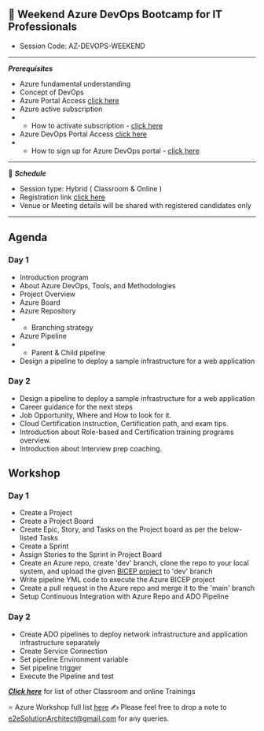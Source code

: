 ## :memo: Weekend Azure DevOps Bootcamp for IT Professionals
- Session Code: AZ-DEVOPS-WEEKEND
------------
***Prerequisites***
- Azure fundamental understanding
- Concept of DevOps
- Azure Portal Access [click here](https://portal.azure.com/#home)
- Azure active subscription
- - How to activate subscription - [click here](https://www.youtube.com/watch?v=WjItvZILQUI)
- Azure DevOps Portal Access [click here](https://dev.azure.com/)
- - How to sign up for Azure DevOps portal - [click here](https://www.youtube.com/watch?v=oVIf09CMTMw)
------------
:calendar: ***Schedule***

- Session type: Hybrid ( Classroom & Online ) <br>
- Registration link [click here](https://e2esolutionarchitect.eventbrite.ca/) <br>
- Venue or Meeting details will be shared with registered candidates only
------------

## Agenda
### Day 1
- Introduction program
- About Azure DevOps, Tools, and Methodologies
- Project Overview
- Azure Board
- Azure Repository
- - Branching strategy
- Azure Pipeline
- - Parent & Child pipeline
- Design a pipeline to deploy a sample infrastructure for a web application

### Day 2
- Design a pipeline to deploy a sample infrastructure for a web application
- Career guidance for the next steps
- Job Opportunity, Where and How to look for it.
- Cloud Certification instruction, Certification path, and exam tips.
- Introduction about Role-based and Certification training programs overview.
- Introduction about Interview prep coaching.

## Workshop
### Day 1
- Create a Project
- Create a Project Board
- Create Epic, Story, and Tasks on the Project board as per the below-listed Tasks
- Create a Sprint
- Assign Stories to the Sprint in Project Board
- Create an Azure repo, create 'dev' branch, clone the repo to your local system, and upload the given [BICEP project](https://github.com/e2eSolutionArchitect/azure-cloud-masterclass/tree/main/projects/sample/iac-bicep/iac-bicep-webapp) to 'dev' branch
- Write pipeline YML code to execute the Azure BICEP project
- Create a pull request in the Azure repo and merge it to the 'main' branch
- Setup Continuous Integration with Azure Repo and ADO Pipeline

### Day 2
- Create ADO pipelines to deploy network infrastructure and application infrastructure separately
- Create Service Connection
- Set pipeline Environment variable
- Set pipeline trigger
- Execute the Pipeline and test

***[Click here](https://e2esolutionarchitect.eventbrite.com)*** for list of other Classroom and online Trainings 

:star: Azure Workshop full list [here](https://github.com/e2eSolutionArchitect/academy/tree/main/masterclass/azure/series)
:writing_hand:  Please feel free to drop a note to e2eSolutionArchitect@gmail.com for any queries.
